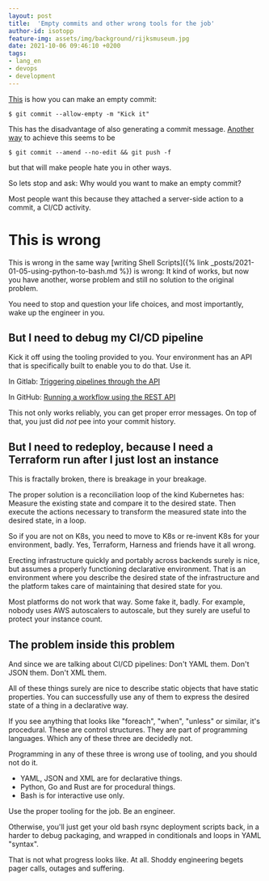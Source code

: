 ```yaml
---
layout: post
title:  'Empty commits and other wrong tools for the job'
author-id: isotopp
feature-img: assets/img/background/rijksmuseum.jpg
date: 2021-10-06 09:46:10 +0200
tags:
- lang_en
- devops
- development
---
```


[This]( https://twitter.com/akrey/status/1445656529877680129) is how you can make an empty commit:

```console
$ git commit --allow-empty -m "Kick it"
```

This has the disadvantage of also generating a commit message.
[Another way]( https://twitter.com/akrey/status/1445656529877680129) to achieve this seems to be

```console
$ git commit --amend --no-edit && git push -f
```

but that will make people hate you in other ways.

So lets stop and ask:
Why would you want to make an empty commit?

Most people want this because they attached a server-side action to a commit, a CI/CD activity.

# This is wrong

This is wrong in the same way [writing Shell Scripts]({% link _posts/2021-01-05-using-python-to-bash.md %}) is wrong:
It kind of works, but now you have another, worse problem and still no solution to the original problem.

You need to stop and question your life choices, and most importantly, wake up the engineer in you.

## But I need to debug my CI/CD pipeline

Kick it off using the tooling provided to you.
Your environment has an API that is specifically built to enable you to do that.
Use it.

In Gitlab:
[Triggering pipelines through the API ](https://docs.gitlab.com/ee/ci/triggers/)

In GitHub:
[Running a workflow using the REST API](https://docs.github.com/en/actions/managing-workflow-runs/manually-running-a-workflow#running-a-workflow-using-the-rest-api)

This not only works reliably, you can get proper error messages.
On top of that, you just did *not* pee into your commit history.

## But I need to redeploy, because I need a Terraform run after I just lost an instance

This is fractally broken, there is breakage in your breakage.

The proper solution is a reconciliation loop of the kind Kubernetes has: Measure the existing state and compare it to the desired state. Then execute the actions necessary to transform the measured state into the desired state, in a loop. 

So if you are not on K8s, you need to move to K8s or re-invent K8s for your environment, badly.
Yes, Terraform, Harness and friends have it all wrong.

Erecting infrastructure quickly and portably across backends surely is nice, but assumes a properly functioning declarative environment.
That is an environment where you describe the desired state of the infrastructure and the platform takes care of maintaining that desired state for you.

Most platforms do not work that way.
Some fake it, badly.
For example, nobody uses AWS autoscalers to autoscale, but they surely are useful to protect your instance count.

## The problem inside this problem

And since we are talking about CI/CD pipelines:
Don't YAML them. Don't JSON them. Don't XML them.

All of these things surely are nice to describe static objects that have static properties.
You can successfully use any of them to express the desired state of a thing in a declarative way.

If you see anything that looks like "foreach", "when", "unless" or similar, it's procedural.
These are control structures.
They are part of programming languages.
Which any of these three are decidedly not.

Programming in any of these three is wrong use of tooling, and you should not do it.

- YAML, JSON and XML are for declarative things.
- Python, Go and Rust are for procedural things.
- Bash is for interactive use only.

Use the proper tooling for the job.
Be an engineer.

Otherwise, you'll just get your old bash rsync deployment scripts back, in a harder to debug packaging, and wrapped in conditionals and loops in YAML "syntax".

That is not what progress looks like.
At all.
Shoddy engineering begets pager calls, outages and suffering.


